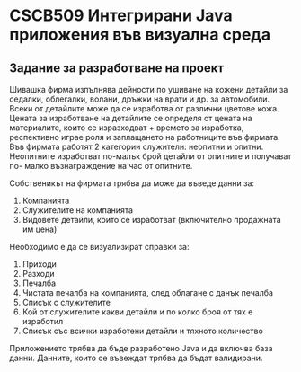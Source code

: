 # CSCB509 Интегрирани Java приложения във визуална среда

## Задание за разработване на проект

Шивашка фирма изпълнява дейности по ушиване на кожени детайли за седалки,
облегалки, волани, дръжки на врати и др. за автомобили. Всеки от детайлите може да се
изработва от различни цветове кожа. Цената за изработване на детайлите се определя от
цената на материалите, които се изразходват + времето за изработка, респективно играе роля и
заплащането на работниците във фирмата. Във фирмата работят 2 категории служители:
неопитни и опитни. Неопитните изработват по-малък брой детайли от опитните и получават по-
малко възнаграждение на час от опитните.

Собственикът на фирмата трябва да може да въведе данни за:

1. Компанията
2. Служителите на компанията
3. Видовете детайли, които се изработват (включително продажната им цена)

Необходимо е да се визуализират справки за:

1. Приходи
2. Разходи
3. Печалба
4. Чистата печалба на компанията, след облагане с данък печалба
5. Списък с служителите
6. Кой от служителите какви детайли и по колко броя от тях е изработил
7. Списък със всички изработени детайли и тяхното количество

Приложението трябва да бъде разработено Java и да включва база данни. 
Данните, които се въвеждат трябва да бъдат валидирани.


